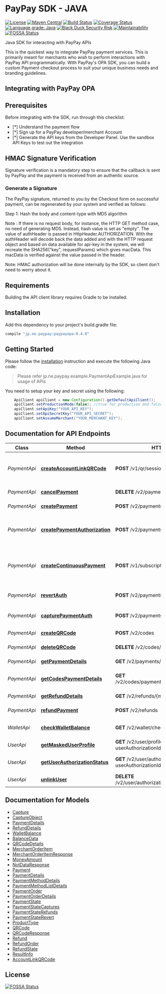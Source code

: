 # PayPay SDK - JAVA

[![License](https://img.shields.io/:license-apache-orange.svg)](https://opensource.org/licenses/Apache-2.0)
[![Maven Central](https://img.shields.io/maven-central/v/jp.ne.paypay/paypayopa)](https://search.maven.org/artifact/jp.ne.paypay/paypayopa)
[![Build Status](https://travis-ci.org/paypay/paypayopa-sdk-java.svg?branch=master)](https://travis-ci.org/paypay/paypayopa-sdk-java)
[![Coverage Status](https://coveralls.io/repos/github/paypay/paypayopa-sdk-java/badge.svg?branch=master)](https://coveralls.io/github/paypay/paypayopa-sdk-java?branch=master)
[![Language grade: Java](https://img.shields.io/lgtm/grade/java/g/paypay/paypayopa-sdk-java.svg?logo=lgtm&logoWidth=18)](https://lgtm.com/projects/g/paypay/paypayopa-sdk-java/context:java)
[![Black Duck Security Risk](https://copilot.blackducksoftware.com/github/repos/paypay/paypayopa-sdk-java/branches/master/badge-risk.svg)](https://copilot.blackducksoftware.com/github/repos/paypay/paypayopa-sdk-java/branches/master)
[![Maintainability](https://api.codeclimate.com/v1/badges/64c7339473ea7711415c/maintainability)](https://codeclimate.com/github/paypay/paypayopa-sdk-java/maintainability)
[![FOSSA Status](https://app.fossa.com/api/projects/git%2Bgithub.com%2Fpaypay%2Fpaypayopa-sdk-java.svg?type=shield)](https://app.fossa.com/projects/git%2Bgithub.com%2Fpaypay%2Fpaypayopa-sdk-java?ref=badge_shield)

Java SDK for interacting with PayPay APIs

This is the quickest way to integrate PayPay payment services. This is primarily meant for merchants who wish to perform interactions with PayPay API programmatically.
With PayPay's OPA SDK, you can build a custom Payment checkout process to suit your unique business needs and branding guidelines.

## Integrating with PayPay OPA

## Prerequisites
Before integrating with the SDK, run through this checklist:
- [*] Understand the payment flow
- [*] Sign up for a PayPay developer/merchant Account
- [*] Generate the API keys from the Developer Panel. Use the sandbox API Keys to test out the integration

## HMAC Signature Verification
Signature verification is a mandatory step to ensure that the callback is sent by PayPay and the payment is received from an authentic source.
### Generate a Signature
The PayPay signature, returned to you by the Checkout form on successful payment, can be regenerated by your system and verified as follows:

Step 1: Hash the body and content-type with MD5 algorithm

Note : If there is no request body, for instance, the HTTP GET method case, no need of generating MD5. Instead, hash value is set as "empty".
The value of authHeader is passed in HttpHeader.AUTHORIZATION. With the authHeader will decode back the data added and with the HTTP request object and based on data available for api-key in the system, 
we will recreate the SHA256("key", requestParams) which gives macData. This macData is verified against the value passed in the header.

Note: HMAC authorization will be done internally by the SDK, so client don't need to worry about it.

## Requirements
Building the API client library requires Gradle to be installed.

## Installation
Add this dependency to your project's build.gradle file:

```groovy
compile "jp.ne.paypay:paypayopa:0.4.0"
```

## Getting Started
Please follow the [installation](#installation) instruction and execute the following Java code:
> Please refer jp.ne.paypay.example.PaymentApiExample.java for usage of APIs

You need to setup your key and secret using the following:

```java
    ApiClient apiClient = new Configuration().getDefaultApiClient();
    apiClient.setProductionMode(false); //true for production and false for sandbox. Default is sandbox
    apiClient.setApiKey("YOUR_API_KEY");
    apiClient.setApiSecretKey("YOUR_API_SECRET");
    apiClient.setAssumeMerchant("YOUR_MERCHANT_KEY");
```

## Documentation for API Endpoints
Class | Method | HTTP request | Description
------------ | ------------- | ------------- | -------------
*PaymentApi* | [**createAccountLinkQRCode**](docs/PaymentApi.md#createAccountLinkQRCode) | **POST** /v1/qr/sessions | Create an ACCOUNT LINK QR and display it to the user
*PaymentApi* | [**cancelPayment**](docs/PaymentApi.md#cancelPayment) | **DELETE** /v2/payments/{merchantPaymentId} | Cancel a payment
*PaymentApi* | [**createPayment**](docs/PaymentApi.md#createPayment) | **POST** /v2/payments | Create a payment
*PaymentApi* | [**createPaymentAuthorization**](docs/PaymentApi.md#createPaymentAuthorization) | **POST** /v2/payments/preauthorize | Create a payment authorization to block the money 
*PaymentApi* | [**createContinuousPayment**](docs/PaymentApi.md#createContinuousPayment) | **POST** /v1/subscription/payments | Create a continuous payment and start the money transfer
*PaymentApi* | [**revertAuth**](docs/PaymentApi.md#revertAuth) | **POST** /v2/payments/preauthorize/revert | Revert a payment authorization 
*PaymentApi* | [**capturePaymentAuth**](docs/PaymentApi.md#capturePaymentAuth) | **POST** /v2/payments/capture | Capture a payment authorization                                                                                                                                  
*PaymentApi* | [**createQRCode**](docs/PaymentApi.md#createQRCode) | **POST** /v2/codes | Create a Code
*PaymentApi* | [**deleteQRCode**](docs/PaymentApi.md#deleteQRCode) | **DELETE** /v2/codes/{codeId} | Delete a Code
*PaymentApi* | [**getPaymentDetails**](docs/PaymentApi.md#getPaymentDetails) | **GET** /v2/payments/{merchantPaymentId} | Get payment details
*PaymentApi* | [**getCodesPaymentDetails**](docs/PaymentApi.md#getCodesPaymentDetails) | **GET** /v2/codes/payments/{merchantPaymentId} | Get payment details for QR code
*PaymentApi* | [**getRefundDetails**](docs/PaymentApi.md#getRefundDetails) | **GET** /v2/refunds/{merchantRefundId} | Get refund details
*PaymentApi* | [**refundPayment**](docs/PaymentApi.md#refundPayment) | **POST** /v2/refunds | Refund a payment
*WalletApi* | [**checkWalletBalance**](docs/WalletApi.md#checkWalletBalance) | **GET** /v2/wallet/check_balance | Check user wallet balance
*UserApi* | [**getMaskedUserProfile**](docs/UserApi.md#getMaskedUserProfile) | **GET** /v2/user/profile/secure?userAuthorizationId&#x3D;{userAuthorizationId} | Get masked user profile
*UserApi* | [**getUserAuthorizationStatus**](docs/UserApi.md#getUserAuthorizationStatus) | **GET** /v2/user/authorizations?userAuthorizationId&#x3D;{userAuthorizationId} | Get user authorization status
*UserApi* | [**unlinkUser**](docs/UserApi.md#unlinkUser) | **DELETE** /v2/user/authorizations/{userAuthorizationId} | Unlink user

## Documentation for Models
 - [Capture](docs/Capture.md)
 - [CaptureObject](docs/CaptureObject.md)
 - [PaymentDetails](docs/PaymentDetails.md)
 - [RefundDetails](docs/RefundDetails.md)
 - [WalletBalance](docs/WalletBalance.md)
 - [BalanceData](docs/BalanceData.md)
 - [QRCodeDetails](docs/QRCodeDetails.md)
 - [MerchantOrderItem](docs/MerchantOrderItem.md)
 - [MerchantOrderItemResponse](docs/MerchantOrderItemResponse.md)
 - [MoneyAmount](docs/MoneyAmount.md)
 - [NotDataResponse](docs/NotDataResponse.md)
 - [Payment](docs/Payment.md)
 - [PaymentDetails](docs/PaymentDetails.md)
 - [PaymentMethodDetails](docs/PaymentMethodDetails.md)
 - [PaymentMethodListDetails](docs/PaymentMethodListDetails.md)
 - [PaymentOrder](docs/PaymentOrder.md)
 - [PaymentOrderDetails](docs/PaymentOrderDetails.md)
 - [PaymentState](docs/PaymentState.md)
 - [PaymentStateCaptures](docs/PaymentStateCaptures.md)
 - [PaymentStateRefunds](docs/PaymentStateRefunds.md)
 - [PaymentStateRevert](docs/PaymentStateRevert.md)
 - [ProductType](docs/ProductType.md)
 - [QRCode](docs/QRCode.md)
 - [QRCodeResponse](docs/QRCodeResponse.md)
 - [Refund](docs/Refund.md)
 - [RefundOrder](docs/RefundOrder.md)
 - [RefundState](docs/RefundState.md)
 - [ResultInfo](docs/ResultInfo.md)
 - [AccountLinkQRCode](docs/AccountLinkQRCode.md)


## License
[![FOSSA Status](https://app.fossa.com/api/projects/git%2Bgithub.com%2Fpaypay%2Fpaypayopa-sdk-java.svg?type=large)](https://app.fossa.com/projects/git%2Bgithub.com%2Fpaypay%2Fpaypayopa-sdk-java?ref=badge_large)